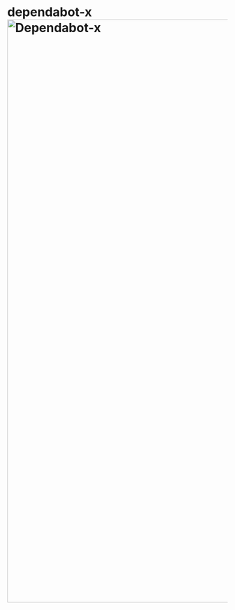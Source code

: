 # dependabot-x<img width="1335" alt="Dependabot-x" src="https://user-images.githubusercontent.com/55149010/127097461-5259bf95-8e53-4335-8eaa-d2ca181a953e.png">
